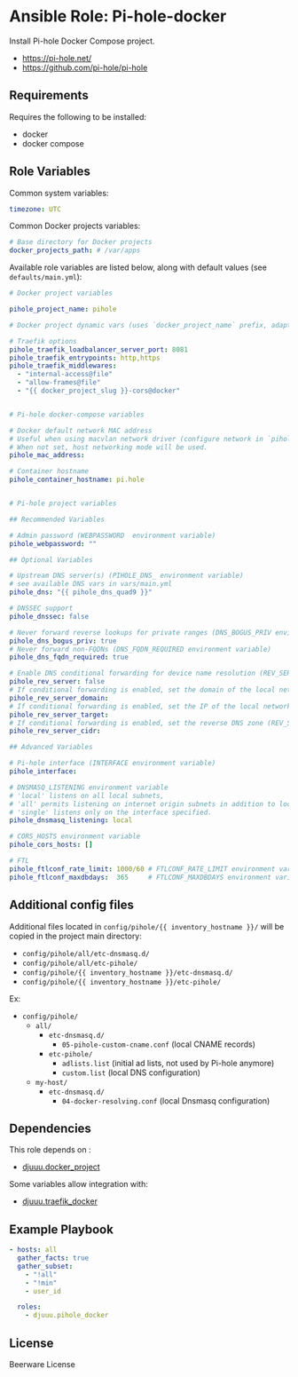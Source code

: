 Ansible Role: Pi-hole-docker
============================

Install Pi-hole Docker Compose project.

- https://pi-hole.net/
- https://github.com/pi-hole/pi-hole

Requirements
------------

Requires the following to be installed:
- docker
- docker compose

Role Variables
--------------

Common system variables:

```yaml
timezone: UTC
```

Common Docker projects variables:

```yaml
# Base directory for Docker projects
docker_projects_path: # /var/apps
```

Available role variables are listed below, along with default values (see `defaults/main.yml`):

```yaml
# Docker project variables

pihole_project_name: pihole

# Docker project dynamic vars (uses `docker_project_name` prefix, adapt if overriden)

# Traefik options
pihole_traefik_loadbalancer_server_port: 8081
pihole_traefik_entrypoints: http,https
pihole_traefik_middlewares:
  - "internal-access@file"
  - "allow-frames@file"
  - "{{ docker_project_slug }}-cors@docker"


# Pi-hole docker-compose variables

# Docker default network MAC address
# Useful when using macvlan network driver (configure network in `pihole_compose_additional_options`).
# When not set, host networking mode will be used.
pihole_mac_address:

# Container hostname
pihole_container_hostname: pi.hole


# Pi-hole project variables

## Recommended Variables

# Admin password (WEBPASSWORD  environment variable)
pihole_webpassword: ""

## Optional Variables

# Upstream DNS server(s) (PIHOLE_DNS_ environment variable)
# see available DNS vars in vars/main.yml
pihole_dns: "{{ pihole_dns_quad9 }}"

# DNSSEC support
pihole_dnssec: false

# Never forward reverse lookups for private ranges (DNS_BOGUS_PRIV environment variable)
pihole_dns_bogus_priv: true
# Never forward non-FQDNs (DNS_FQDN_REQUIRED environment variable)
pihole_dns_fqdn_required: true

# Enable DNS conditional forwarding for device name resolution (REV_SERVER environment variable)
pihole_rev_server: false
# If conditional forwarding is enabled, set the domain of the local network router (REV_SERVER_DOMAIN environment variable)
pihole_rev_server_domain:
# If conditional forwarding is enabled, set the IP of the local network router (REV_SERVER_TARGET environment variable)
pihole_rev_server_target:
# If conditional forwarding is enabled, set the reverse DNS zone (REV_SERVER_CIDR environment variable)
pihole_rev_server_cidr:

## Advanced Variables

# Pi-hole interface (INTERFACE environment variable)
pihole_interface:

# DNSMASQ_LISTENING environment variable
# 'local' listens on all local subnets,
# 'all' permits listening on internet origin subnets in addition to local,
# 'single' listens only on the interface specified.
pihole_dnsmasq_listening: local

# CORS_HOSTS environment variable
pihole_cors_hosts: []

# FTL
pihole_ftlconf_rate_limit: 1000/60 # FTLCONF_RATE_LIMIT environment variable
pihole_ftlconf_maxdbdays:  365     # FTLCONF_MAXDBDAYS environment variable
```

Additional config files
-----------------------

Additional files located in `config/pihole/{{ inventory_hostname }}/` will be copied in the project main directory:

- `config/pihole/all/etc-dnsmasq.d/`
- `config/pihole/all/etc-pihole/`
- `config/pihole/{{ inventory_hostname }}/etc-dnsmasq.d/`
- `config/pihole/{{ inventory_hostname }}/etc-pihole/`

Ex:
- `config/pihole/`
  - `all/`
    - `etc-dnsmasq.d/`
      - `05-pihole-custom-cname.conf` (local CNAME records)
    - `etc-pihole/`
      - `adlists.list` (initial ad lists, not used by Pi-hole anymore)
      - `custom.list` (local DNS configuration)
  - `my-host/`
    - `etc-dnsmasq.d/`
      - `04-docker-resolving.conf` (local Dnsmasq configuration)

Dependencies
------------

This role depends on :
- [djuuu.docker_project](https://github.com/Djuuu/ansible-role-docker-project)

Some variables allow integration with:
- [djuuu.traefik_docker](https://github.com/Djuuu/ansible-role-traefik-docker)

Example Playbook
----------------

```yaml
- hosts: all
  gather_facts: true
  gather_subset:
    - "!all"
    - "!min"
    - user_id

  roles:
    - djuuu.pihole_docker
```

License
-------

Beerware License
